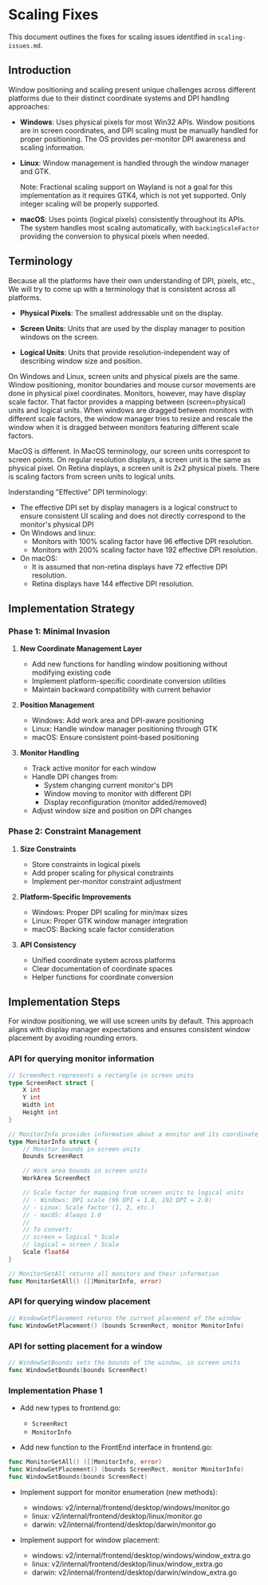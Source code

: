 # Scaling Fixes

This document outlines the fixes for scaling issues identified in
`scaling-issues.md`.

## Introduction

Window positioning and scaling present unique challenges across different
platforms due to their distinct coordinate systems and DPI handling approaches:

- **Windows**: Uses physical pixels for most Win32 APIs. Window positions are in
  screen coordinates, and DPI scaling must be manually handled for proper
  positioning. The OS provides per-monitor DPI awareness and scaling
  information.

- **Linux**: Window management is handled through the window manager and GTK.

  Note: Fractional scaling support on Wayland is not a goal for this
  implementation as it requires GTK4, which is not yet supported. Only integer
  scaling will be properly supported.

- **macOS**: Uses points (logical pixels) consistently throughout its APIs. The
  system handles most scaling automatically, with `backingScaleFactor` providing
  the conversion to physical pixels when needed.

## Terminology

Because all the platforms have their own understanding of DPI, pixels, etc., We
will try to come up with a terminology that is consistent across all platforms.

- **Physical Pixels**: The smallest addressable unit on the display.

- **Screen Units**: Units that are used by the display manager to position
  windows on the screen.

- **Logical Units**: Units that provide resolution-independent way of describing
  window size and position.

On Windows and Linux, screen units and physical pixels are the same. Window
positioning, monitor boundaries and mouse cursor movements are done in physical
pixel coordinates. Monitors, however, may have display scale factor. That factor
provides a mapping between (screen=physical) units and logical units. When
windows are dragged between monitors with different scale factors, the window
manager tries to resize and rescale the window when it is dragged between
monitors featuring different scale factors.

MacOS is different. In MacOS terminology, our screen units correspont to screen
points. On regular resolution displays, a screen unit is the same as physical
pixel. On Retina displays, a screen unit is 2x2 physical pixels. There is
scaling factors from screen units to logical units.

Inderstanding "Effective" DPI terminology:

- The effective DPI set by display managers is a logical construct to ensure
  consistent UI scaling and does not directly correspond to the monitor's
  physical DPI
- On Windows and linux:
  - Monitors with 100% scaling factor have 96 effective DPI resolution.
  - Monitors with 200% scaling factor have 192 effective DPI resolution.
- On macOS:
  - It is assumed that non-retina displays have 72 effective DPI resolution.
  - Retina displays have 144 effective DPI resolution.

## Implementation Strategy

### Phase 1: Minimal Invasion

1. **New Coordinate Management Layer**

   - Add new functions for handling window positioning without modifying
     existing code
   - Implement platform-specific coordinate conversion utilities
   - Maintain backward compatibility with current behavior

2. **Position Management**

   - Windows: Add work area and DPI-aware positioning
   - Linux: Handle window manager positioning through GTK
   - macOS: Ensure consistent point-based positioning

3. **Monitor Handling**
   - Track active monitor for each window
   - Handle DPI changes from:
     - System changing current monitor's DPI
     - Window moving to monitor with different DPI
     - Display reconfiguration (monitor added/removed)
   - Adjust window size and position on DPI changes

### Phase 2: Constraint Management

1. **Size Constraints**

   - Store constraints in logical pixels
   - Add proper scaling for physical constraints
   - Implement per-monitor constraint adjustment

2. **Platform-Specific Improvements**

   - Windows: Proper DPI scaling for min/max sizes
   - Linux: Proper GTK window manager integration
   - macOS: Backing scale factor consideration

3. **API Consistency**
   - Unified coordinate system across platforms
   - Clear documentation of coordinate spaces
   - Helper functions for coordinate conversion

## Implementation Steps

For window positioning, we will use screen units by default. This approach
aligns with display manager expectations and ensures consistent window placement
by avoiding rounding errors.

### API for querying monitor information

```go
// ScreenRect represents a rectangle in screen units
type ScreenRect struct {
    X int
    Y int
    Width int
    Height int
}

// MonitorInfo provides information about a monitor and its coordinate spaces
type MonitorInfo struct {
    // Monitor bounds in screen units
    Bounds ScreenRect

    // Work area bounds in screen units
    WorkArea ScreenRect

    // Scale factor for mapping from screen units to logical units
    // - Windows: DPI scale (96 DPI = 1.0, 192 DPI = 2.0)
    // - Linux: Scale factor (1, 2, etc.)
    // - macOS: Always 1.0
    //
    // To convert:
    // screen = logical * Scale
    // logical = screen / Scale
    Scale float64
}

// MonitorGetAll returns all monitors and their information
func MonitorGetAll() ([]MonitorInfo, error)
```

### API for querying window placement

```go
// WindowGetPlacement returns the current placement of the window
func WindowGetPlacement() (bounds ScreenRect, monitor MonitorInfo)
```

### API for setting placement for a window

```go
// WindowSetBounds sets the bounds of the window, in screen units
func WindowSetBounds(bounds ScreenRect)
```

### Implementation Phase 1

- Add new types to frontend.go:

  - `ScreenRect`
  - `MonitorInfo`

- Add new function to the FrontEnd interface in frontend.go:

```go
func MonitorGetAll() ([]MonitorInfo, error)
func WindowGetPlacement() (bounds ScreenRect, monitor MonitorInfo)
func WindowSetBounds(bounds ScreenRect)
```

- Implement support for monitor enumeration (new methods):

  - windows: v2/internal/frontend/desktop/windows/monitor.go
  - linux: v2/internal/frontend/desktop/linux/monitor.go
  - darwin: v2/internal/frontend/desktop/darwin/monitor.go

- Implement support for window placement:
  - windows: v2/internal/frontend/desktop/windows/window_extra.go
  - linux: v2/internal/frontend/desktop/linux/window_extra.go
  - darwin: v2/internal/frontend/desktop/darwin/window_extra.go
